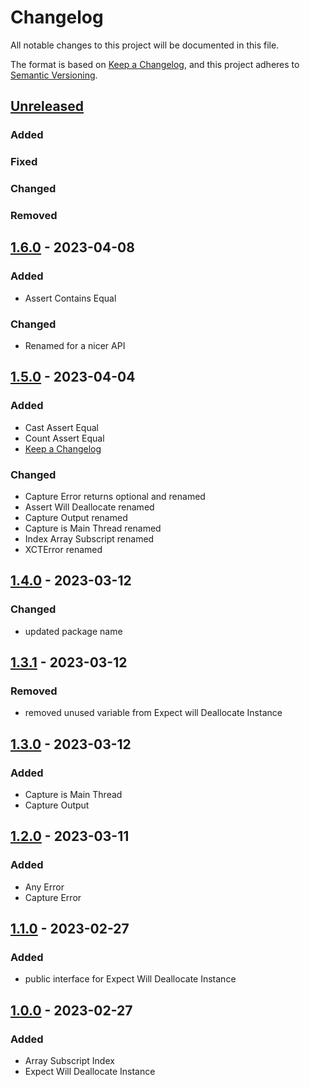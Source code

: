# Changelog

All notable changes to this project will be documented in this file.

The format is based on [Keep a Changelog](https://keepachangelog.com/en/1.0.0/),
and this project adheres to [Semantic Versioning](https://semver.org/spec/v2.0.0.html).

## [Unreleased]

### Added
### Fixed
### Changed
### Removed

## [1.6.0] - 2023-04-08

### Added
- Assert Contains Equal
### Changed
- Renamed for a nicer API

## [1.5.0] - 2023-04-04

### Added
- Cast Assert Equal
- Count Assert Equal
- [Keep a Changelog](https://keepachangelog.com/en/1.0.0/)

### Changed
- Capture Error returns optional and renamed
- Assert Will Deallocate renamed
- Capture Output renamed
- Capture is Main Thread renamed
- Index Array Subscript renamed
- XCTError renamed

## [1.4.0] - 2023-03-12

### Changed
- updated package name

## [1.3.1] - 2023-03-12

### Removed
- removed unused variable from Expect will Deallocate Instance

## [1.3.0] - 2023-03-12

### Added
- Capture is Main Thread
- Capture Output

## [1.2.0] - 2023-03-11

### Added
- Any Error
- Capture Error

## [1.1.0] - 2023-02-27

### Added
- public interface for Expect Will Deallocate Instance

## [1.0.0] - 2023-02-27

### Added
- Array Subscript Index
- Expect Will Deallocate Instance


[unreleased]: https://github.com/andybezaire/TDDKit/compare/v1.6.0...HEAD
[1.6.0]: https://github.com/andybezaire/TDDKit/compare/v1.5.0...v1.6.0
[1.5.0]: https://github.com/andybezaire/TDDKit/compare/v1.4.0...v1.5.0
[1.4.0]: https://github.com/andybezaire/TDDKit/compare/v1.3.0...v1.4.0
[1.3.1]: https://github.com/andybezaire/TDDKit/compare/v1.3.0...v1.3.1
[1.3.0]: https://github.com/andybezaire/TDDKit/compare/v1.2.0...v1.3.0
[1.2.0]: https://github.com/andybezaire/TDDKit/compare/v1.1.0...v1.2.0
[1.1.0]: https://github.com/andybezaire/TDDKit/compare/v1.0.0...v1.1.0
[1.0.0]: https://github.com/andybezaire/TDDKit/releases/tag/v1.0.0
